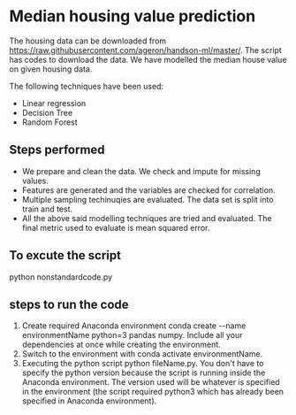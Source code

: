 # Median housing value prediction

The housing data can be downloaded from https://raw.githubusercontent.com/ageron/handson-ml/master/. The script has codes to download the data. We have modelled the median house value on given housing data. 

The following techniques have been used: 

 - Linear regression
 - Decision Tree
 - Random Forest

## Steps performed
 - We prepare and clean the data. We check and impute for missing values.
 - Features are generated and the variables are checked for correlation.
 - Multiple sampling techinuqies are evaluated. The data set is split into train and test.
 - All the above said modelling techniques are tried and evaluated. The final metric used to evaluate is mean squared error.

## To excute the script
python nonstandardcode.py

## steps to run the code
1. Create required Anaconda environment conda create --name environmentName python=3 pandas numpy. Include all your dependencies at once while creating the environment.
2. Switch to the environment with conda activate environmentName.
3. Executing the python script python fileName.py. You don't have to specify the python version because the script is running inside the Anaconda environment. The version used will be whatever is specified in the environment (the script required python3 which has already been specified in Anaconda environment).


